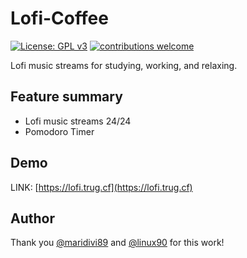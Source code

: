 # Lofi-Coffee

[![License: GPL v3](https://img.shields.io/badge/License-GPL%20v3-blue.svg)](https://opensource.org/licenses/GPL-3.0)
[![contributions welcome](https://img.shields.io/badge/contributions-welcome-brightgreen.svg?style=flat)](https://github.com/vietrux/Point-System-Ver-1.4 )

Lofi music streams for studying, working, and relaxing.
## Feature summary
- Lofi music streams 24/24
- Pomodoro Timer

## Demo
LINK: [https://lofi.trug.cf](https://lofi.trug.cf)

## Author 
Thank you [@maridivi89](https://twitter.com/maridivi89) and [@linux90](https://twitter.com/linuz90) for this work!

